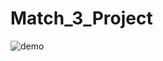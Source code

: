 # Match_3_Project

![demo](https://user-images.githubusercontent.com/44851397/53204394-88a58f80-363c-11e9-82bd-8f0e4acde29f.gif)
